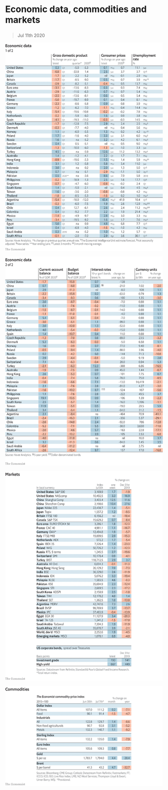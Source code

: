 ###### 

# Economic data, commodities and markets 

#####  

> Jul 11th 2020 

![image](images/20200711_INT101.png) 


![image](images/20200711_INT102.png) 


![image](images/20200711_INT201.png) 


![image](images/20200711_INT401.png) 


